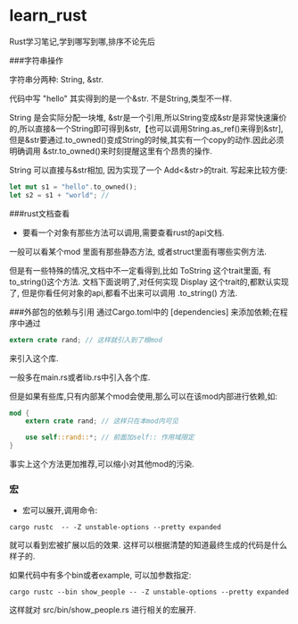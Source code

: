 # learn_rust
Rust学习笔记,学到哪写到哪,排序不论先后

###字符串操作

字符串分两种: String, &str.

代码中写 "hello" 其实得到的是一个&str. 不是String,类型不一样.

String 是会实际分配一块堆, &str是一个引用,所以String变成&str是非常快速廉价的,所以直接&一个String即可得到&str,【也可以调用String.as_ref()来得到&str],但是&str要通过.to_owned()变成String的时候,其实有一个copy的动作.因此必须明确调用 &str.to_owned()来时刻提醒这里有个昂贵的操作.

String 可以直接与&str相加, 因为实现了一个 Add<&str>的trait. 写起来比较方便:
```rust
let mut s1 = "hello".to_owned();
let s2 = s1 + "world"; //
```

###rust文档查看

* 要看一个对象有那些方法可以调用,需要查看rust的api文档.

一般可以看某个mod 里面有那些静态方法, 或者struct里面有哪些实例方法.

但是有一些特殊的情况,文档中不一定看得到,比如 ToString 这个trait里面, 有to_string()这个方法. 文档下面说明了,对任何实现 Display 这个trait的,都默认实现了, 但是你看任何对象的api,都看不出来可以调用 .to_string() 方法.



###外部包的依赖与引用
通过Cargo.toml中的 [dependencies] 来添加依赖;在程序中通过
```rust
extern crate rand; // 这样就引入到了根mod
```
来引入这个库.

一般多在main.rs或者lib.rs中引入各个库.

但是如果有些库,只有内部某个mod会使用,那么可以在该mod内部进行依赖,如:
```rust
mod {
    extern crate rand; // 这样只在本mod内可见

    use self::rand::*; // 前面加self:: 作用域限定
}
```

事实上这个方法更加推荐,可以缩小对其他mod的污染.


### 宏

* 宏可以展开,调用命令:
```
cargo rustc  -- -Z unstable-options --pretty expanded
```
就可以看到宏被扩展以后的效果. 这样可以根据清楚的知道最终生成的代码是什么样子的.

如果代码中有多个bin或者example, 可以加参数指定:

```
cargo rustc --bin show_people -- -Z unstable-options --pretty expanded
```

这样就对 src/bin/show_people.rs 进行相关的宏展开.
